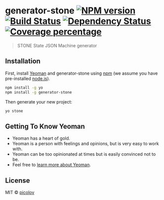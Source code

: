 # generator-stone [![NPM version][npm-image]][npm-url] [![Build Status][travis-image]][travis-url] [![Dependency Status][daviddm-image]][daviddm-url] [![Coverage percentage][coveralls-image]][coveralls-url]
> STONE State JSON Machine generator

## Installation

First, install [Yeoman](http://yeoman.io) and generator-stone using [npm](https://www.npmjs.com/) (we assume you have pre-installed [node.js](https://nodejs.org/)).

```bash
npm install -g yo
npm install -g generator-stone
```

Then generate your new project:

```bash
yo stone
```

## Getting To Know Yeoman

 * Yeoman has a heart of gold.
 * Yeoman is a person with feelings and opinions, but is very easy to work with.
 * Yeoman can be too opinionated at times but is easily convinced not to be.
 * Feel free to [learn more about Yeoman](http://yeoman.io/).

## License

MIT © [picolov](www.picolov.com)


[npm-image]: https://badge.fury.io/js/generator-stone.svg
[npm-url]: https://npmjs.org/package/generator-stone
[travis-image]: https://travis-ci.com/picolov/generator-stone.svg?branch=master
[travis-url]: https://travis-ci.com/picolov/generator-stone
[daviddm-image]: https://david-dm.org/picolov/generator-stone.svg?theme=shields.io
[daviddm-url]: https://david-dm.org/picolov/generator-stone
[coveralls-image]: https://coveralls.io/repos/picolov/generator-stone/badge.svg
[coveralls-url]: https://coveralls.io/r/picolov/generator-stone
